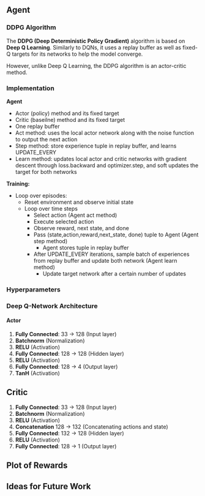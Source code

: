 ## Agent

### DDPG Algorithm

The **DDPG (Deep Deterministic Policy Gradient)** algorithm is based on **Deep Q Learning**. Similarly to DQNs, it uses a replay buffer as well as fixed-Q targets for its networks to help the model converge. 

However, unlike Deep Q Learning, the DDPG algorithm is an actor-critic method. 

### Implementation

**Agent**
- Actor (policy) method and its fixed target
- Critic (baseilne) method and its fixed target
- One replay buffer 
- Act method: uses the local actor network along with the noise function to output the next action
- Step method: store experience tuple in replay buffer, and learns UPDATE_EVERY
- Learn method: updates local actor and critic networks with gradient descent through loss.backward and optimizer.step, and soft updates the target  for both networks

**Training:**
- Loop over episodes:
  - Reset environment and observe initial state
  - Loop over time steps
    - Select action (Agent act method)
    - Execute selected action
    - Observe reward, next state, and done
    - Pass (state,action,reward,next_state, done) tuple to Agent (Agent step method)
      - Agent stores tuple in replay buffer
    - After UPDATE_EVERY iterations, sample batch of experiences from replay buffer and update both network (Agent learn method)
      - Update target network after a certain number of updates

### Hyperparameters
<!---
```python

```
--->      

### Deep Q-Network Architecture
#### Actor
1. **Fully Connected**: 33 → 128 (Input layer)
2. **Batchnorm** (Normalization)
3. **RELU** (Activation)
4. **Fully Connected**: 128 → 128 (Hidden layer)
5. **RELU** (Activation)
6. **Fully Connected**: 128 → 4 (Output layer)
7. **TanH** (Activation)

## Critic
1. **Fully Connected**: 33 → 128 (Input layer)
2. **Batchnorm** (Normalization)
3. **RELU** (Activation)
4. **Concatenation** 128 → 132 (Concatenating actions and state)
5. **Fully Connected**: 132 → 128 (Hidden layer)
6. **RELU** (Activation)
7. **Fully Connected**: 128 → 1 (Output layer)


## Plot of Rewards
<!---
![Plot of Rewards](/assets/training.png "Plot of Rewards")

_Environment solved in 391 episodes!	Average Score: 13.02_
--->


## Ideas for Future Work
<!---
To improve performance, multiple future steps could be taken. For one, further improvements like Double DQN, Prioritized Experience Replay and Duelling networks could be implemented. In addition, different architectures of the Deep-Q network would be explored to better model the environment. Finally, more experimentation could be done with the hyperparameters! 
--->